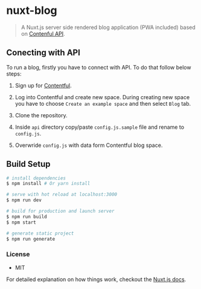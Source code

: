 # nuxt-blog

> A Nuxt.js server side rendered blog application (PWA included) based on [Contenful API](https://www.contentful.com/).

## Conecting with API

To run a blog, firstly you have to connect with API. To do that follow below steps:

1. Sign up for [Contentful](https://www.contentful.com/sign-up/).

2. Log into Contentful and create new space. During creating new space you have to choose `Create an example space` and then select `Blog` tab.

3. Clone the repository.

3. Inside `api` directory copy/paste `config.js.sample` file and rename to `config.js`.

4. Overwride `config.js` with data form Contentful blog space.

## Build Setup

``` bash
# install dependencies
$ npm install # Or yarn install

# serve with hot reload at localhost:3000
$ npm run dev

# build for production and launch server
$ npm run build
$ npm start

# generate static project
$ npm run generate
```

### License

- MIT

For detailed explanation on how things work, checkout the [Nuxt.js docs](https://github.com/nuxt/nuxt.js).
